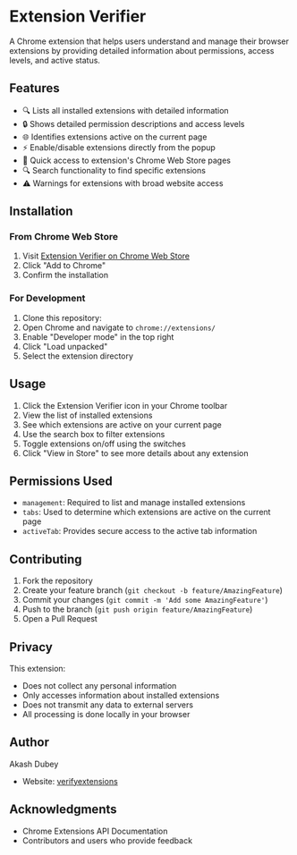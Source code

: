 # Extension Verifier

A Chrome extension that helps users understand and manage their browser extensions by providing detailed information about permissions, access levels, and active status.

## Features

- 🔍 Lists all installed extensions with detailed information
- 🔒 Shows detailed permission descriptions and access levels
- 🌐 Identifies extensions active on the current page
- ⚡ Enable/disable extensions directly from the popup
- 🔗 Quick access to extension's Chrome Web Store pages
- 🔍 Search functionality to find specific extensions
- ⚠️ Warnings for extensions with broad website access

## Installation

### From Chrome Web Store
1. Visit [Extension Verifier on Chrome Web Store](https://chrome.google.com/webstore/detail/[extension-id])
2. Click "Add to Chrome"
3. Confirm the installation

### For Development
1. Clone this repository:
2. Open Chrome and navigate to `chrome://extensions/`
3. Enable "Developer mode" in the top right
4. Click "Load unpacked"
5. Select the extension directory

## Usage

1. Click the Extension Verifier icon in your Chrome toolbar
2. View the list of installed extensions
3. See which extensions are active on your current page
4. Use the search box to filter extensions
5. Toggle extensions on/off using the switches
6. Click "View in Store" to see more details about any extension

## Permissions Used

- `management`: Required to list and manage installed extensions
- `tabs`: Used to determine which extensions are active on the current page
- `activeTab`: Provides secure access to the active tab information

## Contributing

1. Fork the repository
2. Create your feature branch (`git checkout -b feature/AmazingFeature`)
3. Commit your changes (`git commit -m 'Add some AmazingFeature'`)
4. Push to the branch (`git push origin feature/AmazingFeature`)
5. Open a Pull Request

## Privacy

This extension:
- Does not collect any personal information
- Only accesses information about installed extensions
- Does not transmit any data to external servers
- All processing is done locally in your browser

## Author

Akash Dubey
- Website: [verifyextensions](https://verifyextensions.com/)

<!-- ## License

This project is licensed under the MIT License - see the [LICENSE](LICENSE) file for details -->

## Acknowledgments

- Chrome Extensions API Documentation
- Contributors and users who provide feedback

